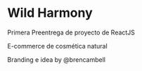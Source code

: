# Wild Harmony

Primera Preentrega de proyecto de ReactJS

E-commerce de cosmética natural

Branding e idea by @brencambell
